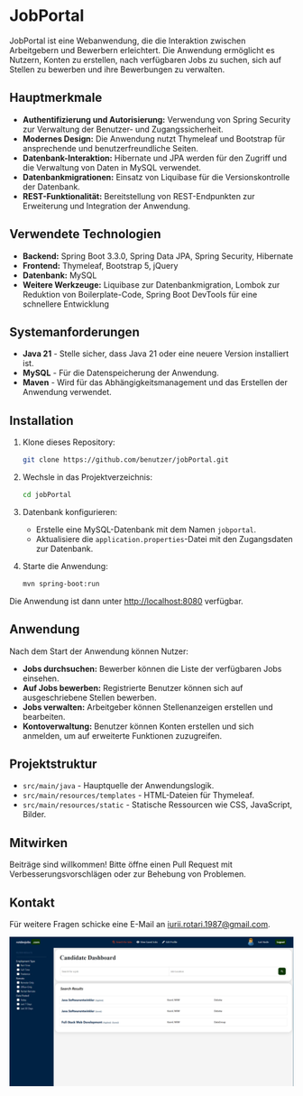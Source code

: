 # JobPortal

JobPortal ist eine Webanwendung, die die Interaktion zwischen Arbeitgebern und Bewerbern erleichtert. Die Anwendung ermöglicht es Nutzern, Konten zu erstellen, nach verfügbaren Jobs zu suchen, sich auf Stellen zu bewerben und ihre Bewerbungen zu verwalten.

## Hauptmerkmale

- **Authentifizierung und Autorisierung:** Verwendung von Spring Security zur Verwaltung der Benutzer- und Zugangssicherheit.
- **Modernes Design:** Die Anwendung nutzt Thymeleaf und Bootstrap für ansprechende und benutzerfreundliche Seiten.
- **Datenbank-Interaktion:** Hibernate und JPA werden für den Zugriff und die Verwaltung von Daten in MySQL verwendet.
- **Datenbankmigrationen:** Einsatz von Liquibase für die Versionskontrolle der Datenbank.
- **REST-Funktionalität:** Bereitstellung von REST-Endpunkten zur Erweiterung und Integration der Anwendung.

## Verwendete Technologien

- **Backend:** Spring Boot 3.3.0, Spring Data JPA, Spring Security, Hibernate
- **Frontend:** Thymeleaf, Bootstrap 5, jQuery
- **Datenbank:** MySQL
- **Weitere Werkzeuge:** Liquibase zur Datenbankmigration, Lombok zur Reduktion von Boilerplate-Code, Spring Boot DevTools für eine schnellere Entwicklung

## Systemanforderungen

- **Java 21** - Stelle sicher, dass Java 21 oder eine neuere Version installiert ist.
- **MySQL** - Für die Datenspeicherung der Anwendung.
- **Maven** - Wird für das Abhängigkeitsmanagement und das Erstellen der Anwendung verwendet.

## Installation

1. Klone dieses Repository:
    ```bash
    git clone https://github.com/benutzer/jobPortal.git
    ```
2. Wechsle in das Projektverzeichnis:
    ```bash
    cd jobPortal
    ```
3. Datenbank konfigurieren:
    - Erstelle eine MySQL-Datenbank mit dem Namen `jobportal`.
    - Aktualisiere die `application.properties`-Datei mit den Zugangsdaten zur Datenbank.

4. Starte die Anwendung:
    ```bash
    mvn spring-boot:run
    ```

Die Anwendung ist dann unter [http://localhost:8080](http://localhost:8080) verfügbar.

## Anwendung

Nach dem Start der Anwendung können Nutzer:
- **Jobs durchsuchen:** Bewerber können die Liste der verfügbaren Jobs einsehen.
- **Auf Jobs bewerben:** Registrierte Benutzer können sich auf ausgeschriebene Stellen bewerben.
- **Jobs verwalten:** Arbeitgeber können Stellenanzeigen erstellen und bearbeiten.
- **Kontoverwaltung:** Benutzer können Konten erstellen und sich anmelden, um auf erweiterte Funktionen zuzugreifen.

## Projektstruktur

- `src/main/java` - Hauptquelle der Anwendungslogik.
- `src/main/resources/templates` - HTML-Dateien für Thymeleaf.
- `src/main/resources/static` - Statische Ressourcen wie CSS, JavaScript, Bilder.

## Mitwirken

Beiträge sind willkommen! Bitte öffne einen Pull Request mit Verbesserungsvorschlägen oder zur Behebung von Problemen.

## Kontakt

Für weitere Fragen schicke eine E-Mail an iurii.rotari.1987@gmail.com.


![Screenshot](img/JobSeeker_profile.png)


